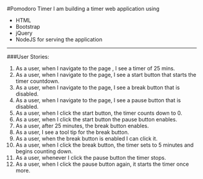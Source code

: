 #Pomodoro Timer
I am building a timer web application using
  - HTML
  - Bootstrap
  - jQuery
  - NodeJS for serving the application

---

###User Stories:
  1. As a user, when I navigate to the page , I see a timer of 25 mins.
  2. As a user, when I navigate to the page, I see a start button that starts the timer countdown.
  3. As a user, when I navigate to the page, I see a break button that is disabled.
  4. As a user, when I navigate to the page, I see a pause button that is disabled.
  5. As a user, when I click the start button, the timer counts down to 0.
  6. As a user, when I click the start button the pause button enables.
  7. As a user, after 25 minutes, the break button enables.
  8. As a user, I see a tool tip for the break button.
  9. As a user, when the break button is enabled I can click it.
  10. As a user, when I click the break button, the timer sets to 5 minutes and begins counting down.
  11. As a user, whenever I click the pause button the timer stops.
  12. As a user, when I click the pause button again, it starts the timer once more.

